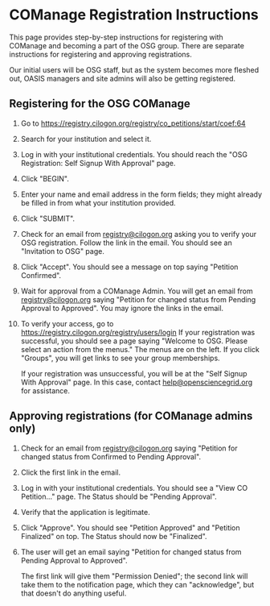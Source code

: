 COManage Registration Instructions
==================================

This page provides step-by-step instructions for registering with COManage and becoming a part of
the OSG group.
There are separate instructions for registering and approving registrations.

Our initial users will be OSG staff, but as the system becomes more fleshed out, OASIS managers
and site admins will also be getting registered.


Registering for the OSG COManage
--------------------------------

1.  Go to https://registry.cilogon.org/registry/co_petitions/start/coef:64

1.  Search for your institution and select it.

1.  Log in with your institutional credentials.
    You should reach the "OSG Registration: Self Signup With Approval" page.

1.  Click "BEGIN".

1.  Enter your name and email address in the form fields;
    they might already be filled in from what your institution provided.

1.  Click "SUBMIT".

1.  Check for an email from <registry@cilogon.org> asking you to verify your OSG registration.
    Follow the link in the email.
    You should see an "Invitation to OSG" page.

1.  Click "Accept".
    You should see a message on top saying "Petition Confirmed".

1.  Wait for approval from a COManage Admin.
    You will get an email from <registry@cilogon.org> saying "Petition for <NAME> changed status
    from Pending Approval to Approved".
    You may ignore the links in the email.

1.  To verify your access, go to
    https://registry.cilogon.org/registry/users/login
    If your registration was successful, you should see a page saying "Welcome to OSG. Please
    select an action from the menus."
    The menus are on the left.
    If you click "Groups", you will get links to see your group memberships.

    If your registration was unsuccessful, you will be at the "Self Signup With Approval" page.
    In this case, contact <help@opensciencegrid.org> for assistance.


Approving registrations (for COManage admins only)
--------------------------------------------------

1.  Check for an email from <registry@cilogon.org> saying "Petition for <NAME> changed status from
    Confirmed to Pending Approval".

1.  Click the first link in the email.

1.  Log in with your institutional credentials.
    You should see a "View CO Petition..." page.
    The Status should be "Pending Approval".

1.  Verify that the application is legitimate.

1.  Click "Approve".
    You should see "Petition Approved" and "Petition Finalized" on top.
    The Status should now be "Finalized".

1.  The user will get an email saying "Petition for <NAME> changed status from Pending Approval to
    Approved".

    The first link will give them "Permission Denied";
    the second link will take them to the notification page, which they can "acknowledge",
    but that doesn't do anything useful.

